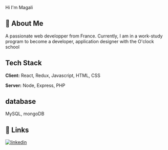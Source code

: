 
Hi I'm Magali 





## 🚀 About Me
A passionate web developper from France.
Currently, I am in a work-study program to become a developer, application designer with the O'clock school 


## Tech Stack

**Client:** React, Redux, Javascript, HTML, CSS

**Server:** Node, Express, PHP


## database
MySQL, mongoDB
## 🔗 Links

[![linkedin](https://img.shields.io/badge/linkedin-0A66C2?style=for-the-badge&logo=linkedin&logoColor=white)](https://www.linkedin.com/in/magali-prost-365738237/)
